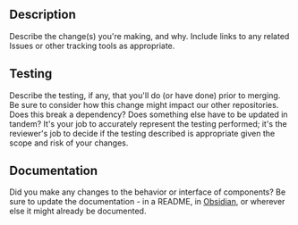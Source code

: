 ## Description
Describe the change(s) you're making, and why. 
Include links to any related Issues or other tracking tools as appropriate.

## Testing
Describe the testing, if any, that you'll do (or have done) prior to merging.
Be sure to consider how this change might impact our other repositories. 
Does this break a dependency? Does something else have to be updated in tandem?
It's your job to accurately represent the testing performed; it's the reviewer's job to decide if the testing described is appropriate given the scope and risk of your changes.

## Documentation
Did you make any changes to the behavior or interface of components? Be sure to update the documentation - in a README, in [Obsidian](https://github.com/Pattern-Labs/vault/), or wherever else it might already be documented.
